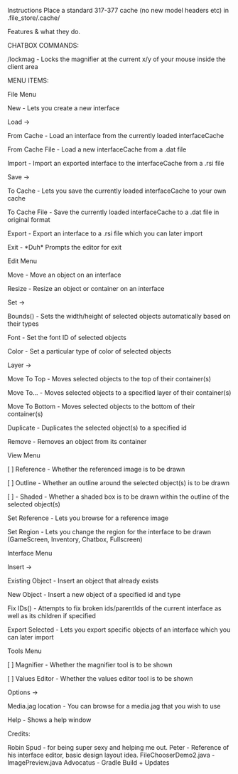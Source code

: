 Instructions
Place a standard 317-377 cache (no new model headers etc) in .file_store/.cache/


Features & what they do.

CHATBOX COMMANDS:

/lockmag - Locks the magnifier at the current x/y of your mouse inside
the client area

MENU ITEMS:

File Menu

New - Lets you create a new interface

Load -\>

From Cache - Load an interface from the currently loaded interfaceCache

From Cache File - Load a new interfaceCache from a .dat file

Import - Import an exported interface to the interfaceCache from a .rsi
file

Save -\>

To Cache - Lets you save the currently loaded interfaceCache to your own
cache

To Cache File - Save the currently loaded interfaceCache to a .dat file
in original format

Export - Export an interface to a .rsi file which you can later import

Exit - \*Duh\* Prompts the editor for exit

Edit Menu

Move - Move an object on an interface

Resize - Resize an object or container on an interface

Set -\>

Bounds() - Sets the width/height of selected objects automatically based
on their types

Font - Set the font ID of selected objects

Color - Set a particular type of color of selected objects

Layer -\>

Move To Top - Moves selected objects to the top of their container(s)

Move To... - Moves selected objects to a specified layer of their
container(s)

Move To Bottom - Moves selected objects to the bottom of their
container(s)

Duplicate - Duplicates the selected object(s) to a specified id

Remove - Removes an object from its container

View Menu

\[ \] Reference - Whether the referenced image is to be drawn

\[ \] Outline - Whether an outline around the selected object(s) is to
be drawn

\[ \] - Shaded - Whether a shaded box is to be drawn within the outline
of the selected object(s)

Set Reference - Lets you browse for a reference image

Set Region - Lets you change the region for the interface to be drawn
(GameScreen, Inventory, Chatbox, Fullscreen)

Interface Menu

Insert -\>

Existing Object - Insert an object that already exists

New Object - Insert a new object of a specified id and type

Fix IDs() - Attempts to fix broken ids/parentIds of the current
interface as well as its children if specified

Export Selected - Lets you export specific objects of an interface which
you can later import

Tools Menu

\[ \] Magnifier - Whether the magnifier tool is to be shown

\[ \] Values Editor - Whether the values editor tool is to be shown

Options -\>

Media.jag location - You can browse for a media.jag that you wish to use

Help - Shows a help window



Credits:

Robin Spud - for being super sexy and helping me out.
Peter - Reference of his interface editor, basic design layout idea.
FileChooserDemo2.java - ImagePreview.java
Advocatus - Gradle Build + Updates